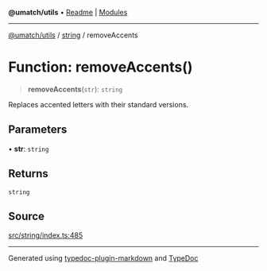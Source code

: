 **@umatch/utils** • [Readme](../../index.md) \| [Modules](../../modules.md)

***

[@umatch/utils](../../modules.md) / [string](../index.md) / removeAccents

# Function: removeAccents()

> **removeAccents**(`str`): `string`

Replaces accented letters with their standard versions.

## Parameters

• **str**: `string`

## Returns

`string`

## Source

[src/string/index.ts:485](https://github.com/umatch-oficial/utils/blob/6b2757d/src/string/index.ts#L485)

***

Generated using [typedoc-plugin-markdown](https://www.npmjs.com/package/typedoc-plugin-markdown) and [TypeDoc](https://typedoc.org/)
